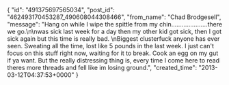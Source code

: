  {
   "id": "491375697565034",
   "post_id": "462493170453287_490608044308466",
   "from_name": "Chad Brodgesell",
   "message": "Hang on while I wipe the spittle from my chin.....................there we go.\n\nwas sick last week for a day then my other kid got sick, then I got sick again but this time is really bad. \nBiggest clusterfuck anyone has ever seen. Sweating all the time, lost like 5 pounds in the last week. I just can't focus on this stuff right now, waiting for it to break. Cook an egg on my gut if ya want. But the really distressing thing is, every time I come here to read theres more threads and fell like im losing ground.",
   "created_time": "2013-03-12T04:37:53+0000"
 }
